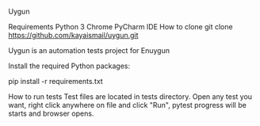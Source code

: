 Uygun

Requirements
Python 3
Chrome
PyCharm IDE
How to clone 
git clone https://github.com/kayaismail/uygun.git

Uygun is an automation tests project for Enuygun

Install the required Python packages:

pip install -r requirements.txt

How to run tests
Test files are located in tests directory. Open any test you want, right click anywhere on file and click "Run", pytest progress will be starts and browser opens.
